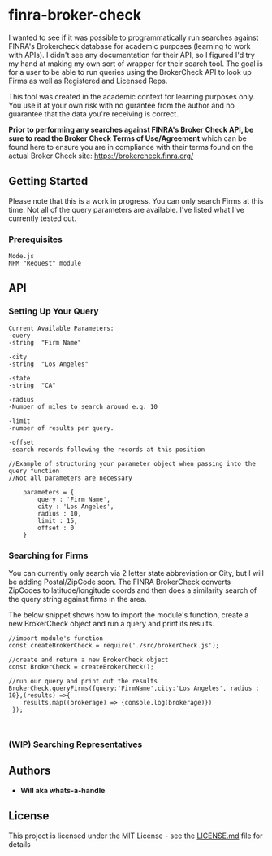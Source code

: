 # finra-broker-check

I wanted to see if it was possible to programmatically run searches against FINRA's Brokercheck database for academic purposes (learning to work with APIs). I didn't see any documentation for their API, so I figured I'd try my hand at making my own sort of wrapper for their search tool. The goal is for a user to be able to run queries using the BrokerCheck API to look up Firms as well as Registered and Licensed Reps. 

This tool was created in the academic context for learning purposes only. You use it at your own risk with no gurantee from the author and no guarantee that the data you're receiving is correct. 

<strong>Prior to performing any searches against FINRA's Broker Check API, be sure to read the Broker Check Terms of Use/Agreement</strong> which can be found here to ensure you are in compliance with their terms found on the actual Broker Check site: https://brokercheck.finra.org/



## Getting Started

Please note that this is a work in progress. You can only search Firms at this time. 
Not all of the query parameters are available. I've listed what I've currently tested out.

### Prerequisites


```
Node.js
NPM "Request" module
```


## API

### Setting Up Your Query

```
Current Available Parameters:
-query 
-string  "Firm Name"

-city 
-string  "Los Angeles"

-state 
-string  "CA"

-radius 
-Number of miles to search around e.g. 10

-limit 
-number of results per query. 

-offset 
-search records following the records at this position

//Example of structuring your parameter object when passing into the query function
//Not all parameters are necessary

	parameters = {
		query : 'Firm Name',
		city : 'Los Angeles',
		radius : 10,
		limit : 15,
		offset : 0
	}

```

### Searching for Firms

You can currently only search via 2 letter state abbreviation or City, but I will be adding Postal/ZipCode soon. 
The FINRA BrokerCheck converts ZipCodes to latitude/longitude coords and then does a similarity search of the query string against firms in the area.

The below snippet shows how to import the module's function, create a new BrokerCheck object and run a query and print its results.

```
//import module's function
const createBrokerCheck = require('./src/brokerCheck.js');

//create and return a new BrokerCheck object
const BrokerCheck = createBrokerCheck();

//run our query and print out the results
BrokerCheck.queryFirms({query:'FirmName',city:'Los Angeles', radius : 10},(results) =>{
 	results.map((brokerage) => {console.log(brokerage)})
 });



```

### (WIP) Searching Representatives 


## Authors

* **Will aka whats-a-handle** 

## License

This project is licensed under the MIT License - see the [LICENSE.md](LICENSE.md) file for details


